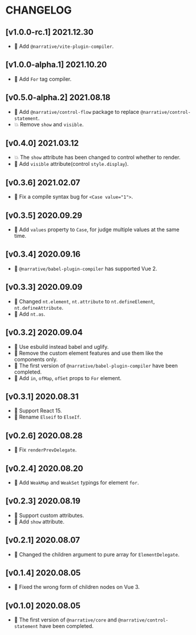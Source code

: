 # CHANGELOG

## [v1.0.0-rc.1] 2021.12.30

- 🌟 Add `@narrative/vite-plugin-compiler`.

## [v1.0.0-alpha.1] 2021.10.20

- 🌟 Add `For` tag compiler.

## [v0.5.0-alpha.2] 2021.08.18

- 🌟 Add `@narrative/control-flow` package to replace `@narrative/control-statement`.
- 💥 Remove `show` and `visible`.

## [v0.4.0] 2021.03.12

- 💥 The `show` attribute has been changed to control whether to render.
- 🌟 Add `visible` attribute(control `style.display`).

## [v0.3.6] 2021.02.07

- 🐞 Fix a compile syntax bug for `<Case value="1">`.

## [v0.3.5] 2020.09.29

- 🌟 Add `values` property to `Case`, for judge multiple values at the same time.

## [v0.3.4] 2020.09.16

- 🐞 `@narrative/babel-plugin-compiler` has supported Vue 2.

## [v0.3.3] 2020.09.09

- 🌟 Changed `nt.element`, `nt.attribute` to `nt.defineElement`, `nt.defineAttribute`.
- 🌟 Add `nt.as`.

## [v0.3.2] 2020.09.04

- 🌟 Use esbuild instead babel and uglify.
- 🌟 Remove the custom element features and use them like the components only.
- 🌟 The first version of `@narrative/babel-plugin-compiler` have been completed.
- 🌟 Add `in`, `ofMap`, `ofSet` props to `For` element.

## [v0.3.1] 2020.08.31

- 🌟 Support React 15.
- 🌟 Rename `Elseif` to `ElseIf`.

## [v0.2.6] 2020.08.28

- 🐞 Fix `renderPrevDelegate`.

## [v0.2.4] 2020.08.20

- 🐞 Add `WeakMap` and `WeakSet` typings for element `for`.

## [v0.2.3] 2020.08.19

- 🌟 Support custom attributes.
- 🌟 Add `show` attribute.

## [v0.2.1] 2020.08.07

- 🌟 Changed the children argument to pure array for `ElementDelegate`.

## [v0.1.4] 2020.08.05

- 🐞 Fixed the wrong form of children nodes on Vue 3.

## [v0.1.0] 2020.08.05

- 🌟 The first version of `@narrative/core` and `@narrative/control-statement` have been completed.
